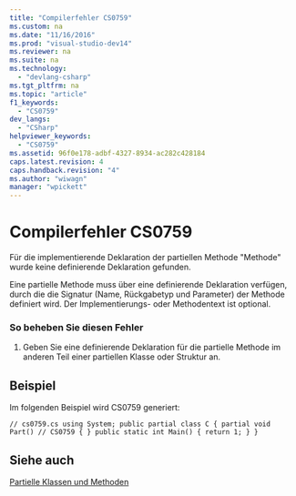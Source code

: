 ```yaml
---
title: "Compilerfehler CS0759"
ms.custom: na
ms.date: "11/16/2016"
ms.prod: "visual-studio-dev14"
ms.reviewer: na
ms.suite: na
ms.technology: 
  - "devlang-csharp"
ms.tgt_pltfrm: na
ms.topic: "article"
f1_keywords: 
  - "CS0759"
dev_langs: 
  - "CSharp"
helpviewer_keywords: 
  - "CS0759"
ms.assetid: 96f0e178-adbf-4327-8934-ac282c428184
caps.latest.revision: 4
caps.handback.revision: "4"
ms.author: "wiwagn"
manager: "wpickett"
---
```

# Compilerfehler CS0759
Für die implementierende Deklaration der partiellen Methode "Methode" wurde keine definierende Deklaration gefunden.  
  
 Eine partielle Methode muss über eine definierende Deklaration verfügen, durch die die Signatur \(Name, Rückgabetyp und Parameter\) der Methode definiert wird. Der Implementierungs\- oder Methodentext ist optional.  
  
### So beheben Sie diesen Fehler  
  
1.  Geben Sie eine definierende Deklaration für die partielle Methode im anderen Teil einer partiellen Klasse oder Struktur an.  
  
## Beispiel  
 Im folgenden Beispiel wird CS0759 generiert:  
  
```  
// cs0759.cs using System; public partial class C { partial void Part() // CS0759 { } public static int Main() { return 1; } }  
```  
  
## Siehe auch  
 [Partielle Klassen und Methoden](../Topic/Partial%20Classes%20and%20Methods%20\(C%23%20Programming%20Guide\).md)